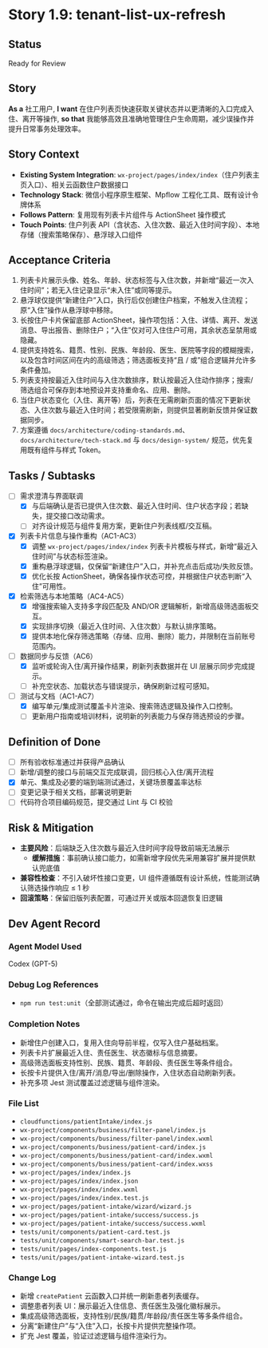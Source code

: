 # Story 1.9: tenant-list-ux-refresh

## Status

Ready for Review

## Story

**As a** 社工用户,
**I want** 在住户列表页快速获取关键状态并以更清晰的入口完成入住、离开等操作,
**so that** 我能够高效且准确地管理住户生命周期，减少误操作并提升日常事务处理效率。

## Story Context

- **Existing System Integration**: `wx-project/pages/index/index`（住户列表主页入口）、相关云函数住户数据接口
- **Technology Stack**: 微信小程序原生框架、Mpflow 工程化工具、既有设计令牌体系
- **Follows Pattern**: 复用现有列表卡片组件与 ActionSheet 操作模式
- **Touch Points**: 住户列表 API（含状态、入住次数、最近入住时间字段）、本地存储（搜索策略保存）、悬浮球入口组件

## Acceptance Criteria

1. 列表卡片展示头像、姓名、年龄、状态标签与入住次数，并新增“最近一次入住时间”；若无入住记录显示“未入住”或同等提示。
2. 悬浮球仅提供“新建住户”入口，执行后仅创建住户档案，不触发入住流程；原“入住”操作从悬浮球中移除。
3. 长按住户卡片保留底部 ActionSheet，操作项包括：入住、详情、离开、发送消息、导出报告、删除住户；“入住”仅对可入住住户可用，其余状态呈禁用或隐藏。
4. 提供支持姓名、籍贯、性别、民族、年龄段、医生、医院等字段的模糊搜索，以及包含时间区间在内的高级筛选；筛选面板支持“且 / 或”组合逻辑并允许多条件叠加。
5. 列表支持按最近入住时间与入住次数排序，默认按最近入住动作排序；搜索/筛选组合可保存到本地预设并支持重命名、应用、删除。
6. 当住户状态变化（入住、离开等）后，列表在无需刷新页面的情况下更新状态、入住次数与最近入住时间；若受限需刷新，则提供显著刷新反馈并保证数据同步。
7. 方案遵循 `docs/architecture/coding-standards.md`、`docs/architecture/tech-stack.md` 与 `docs/design-system/` 规范，优先复用既有组件与样式 Token。

## Tasks / Subtasks

- [ ] 需求澄清与界面联调
  - [x] 与后端确认是否已提供入住次数、最近入住时间、住户状态字段；若缺失，提交接口改动需求。
  - [ ] 对齐设计规范与组件复用方案，更新住户列表线框/交互稿。
- [x] 列表卡片信息与操作重构（AC1-AC3）
  - [x] 调整 `wx-project/pages/index/index` 列表卡片模板与样式，新增“最近入住时间”与状态标签渲染。
  - [x] 重构悬浮球逻辑，仅保留“新建住户”入口，并补充点击后成功/失败反馈。
  - [x] 优化长按 ActionSheet，确保各操作状态可控，并根据住户状态判断“入住”可用性。
- [x] 检索筛选与本地策略（AC4-AC5）
  - [x] 增强搜索输入支持多字段匹配及 AND/OR 逻辑解析，新增高级筛选面板交互。
  - [x] 实现排序切换（最近入住时间、入住次数）与默认排序策略。
  - [x] 提供本地化保存筛选策略（存储、应用、删除）能力，并限制在当前账号范围内。
- [ ] 数据同步与反馈（AC6）
  - [x] 监听或轮询入住/离开操作结果，刷新列表数据并在 UI 层展示同步完成提示。
  - [ ] 补充空状态、加载状态与错误提示，确保刷新过程可感知。
- [ ] 测试与文档（AC1-AC7）
  - [x] 编写单元/集成测试覆盖卡片渲染、搜索筛选逻辑及操作入口控制。
  - [ ] 更新用户指南或培训材料，说明新的列表能力与保存筛选预设的步骤。

## Definition of Done

- [ ] 所有验收标准通过并获得产品确认
- [ ] 新增/调整的接口与前端交互完成联调，回归核心入住/离开流程
- [x] 单元、集成及必要的端到端测试通过，关键场景覆盖率达标
- [ ] 变更记录于相关文档，部署说明更新
- [ ] 代码符合项目编码规范，提交通过 Lint 与 CI 校验

## Risk & Mitigation

- **主要风险**：后端缺乏入住次数与最近入住时间字段导致前端无法展示
  - **缓解措施**：事前确认接口能力，如需新增字段优先采用兼容扩展并提供默认兜底值
- **兼容性检查**：不引入破坏性接口变更，UI 组件遵循既有设计系统，性能测试确认筛选操作响应 ≤ 1 秒
- **回滚策略**：保留旧版列表配置，可通过开关或版本回退恢复旧逻辑

## Dev Agent Record

### Agent Model Used

Codex (GPT-5)

### Debug Log References

- `npm run test:unit`（全部测试通过，命令在输出完成后超时返回）

### Completion Notes

- 新增住户创建入口，复用入住向导前半程，仅写入住户基础档案。
- 列表卡片扩展最近入住、责任医生、状态徽标与信息摘要。
- 高级筛选面板支持性别、民族、籍贯、年龄段、责任医生等条件组合。
- 长按卡片提供入住/离开/消息/导出/删除操作，入住状态自动刷新列表。
- 补充多项 Jest 测试覆盖过滤逻辑与组件渲染。

### File List

- `cloudfunctions/patientIntake/index.js`
- `wx-project/components/business/filter-panel/index.js`
- `wx-project/components/business/filter-panel/index.wxml`
- `wx-project/components/business/patient-card/index.js`
- `wx-project/components/business/patient-card/index.wxml`
- `wx-project/components/business/patient-card/index.wxss`
- `wx-project/pages/index/index.js`
- `wx-project/pages/index/index.json`
- `wx-project/pages/index/index.wxml`
- `wx-project/pages/index/index.test.js`
- `wx-project/pages/patient-intake/wizard/wizard.js`
- `wx-project/pages/patient-intake/success/success.js`
- `wx-project/pages/patient-intake/success/success.wxml`
- `tests/unit/components/patient-card.test.js`
- `tests/unit/components/smart-search-bar.test.js`
- `tests/unit/pages/index-components.test.js`
- `tests/unit/pages/patient-intake-wizard.test.js`

### Change Log

- 新增 `createPatient` 云函数入口并统一刷新患者列表缓存。
- 调整患者列表 UI：展示最近入住信息、责任医生及强化徽标展示。
- 集成高级筛选面板，支持性别/民族/籍贯/年龄段/责任医生等多条件组合。
- 分离“新建住户”与“入住”入口，长按卡片提供完整操作项。
- 扩充 Jest 覆盖，验证过滤逻辑与组件渲染行为。
